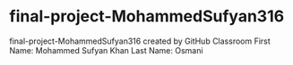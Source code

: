 # final-project-MohammedSufyan316
final-project-MohammedSufyan316 created by GitHub Classroom
First Name: Mohammed Sufyan Khan
Last Name: Osmani
